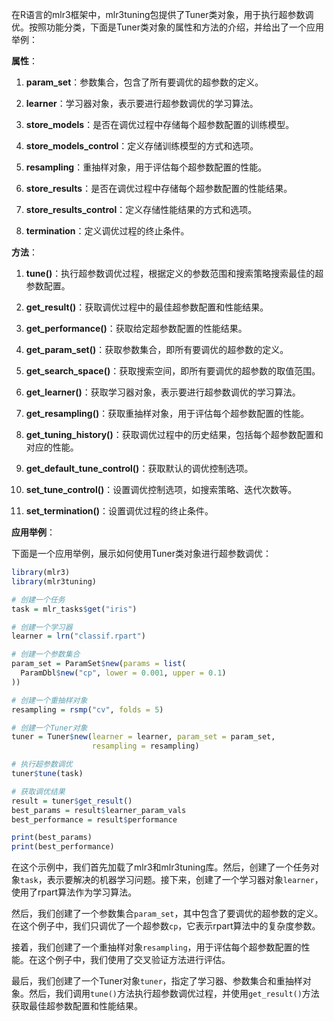 在R语言的mlr3框架中，mlr3tuning包提供了Tuner类对象，用于执行超参数调优。按照功能分类，下面是Tuner类对象的属性和方法的介绍，并给出了一个应用举例：

**属性**：

1. **param_set**：参数集合，包含了所有要调优的超参数的定义。

2. **learner**：学习器对象，表示要进行超参数调优的学习算法。

3. **store_models**：是否在调优过程中存储每个超参数配置的训练模型。

4. **store_models_control**：定义存储训练模型的方式和选项。

5. **resampling**：重抽样对象，用于评估每个超参数配置的性能。

6. **store_results**：是否在调优过程中存储每个超参数配置的性能结果。

7. **store_results_control**：定义存储性能结果的方式和选项。

8. **termination**：定义调优过程的终止条件。

**方法**：

1. **tune()**：执行超参数调优过程，根据定义的参数范围和搜索策略搜索最佳的超参数配置。

2. **get_result()**：获取调优过程中的最佳超参数配置和性能结果。

3. **get_performance()**：获取给定超参数配置的性能结果。

4. **get_param_set()**：获取参数集合，即所有要调优的超参数的定义。

5. **get_search_space()**：获取搜索空间，即所有要调优的超参数的取值范围。

6. **get_learner()**：获取学习器对象，表示要进行超参数调优的学习算法。

7. **get_resampling()**：获取重抽样对象，用于评估每个超参数配置的性能。

8. **get_tuning_history()**：获取调优过程中的历史结果，包括每个超参数配置和对应的性能。

9. **get_default_tune_control()**：获取默认的调优控制选项。

10. **set_tune_control()**：设置调优控制选项，如搜索策略、迭代次数等。

11. **set_termination()**：设置调优过程的终止条件。

**应用举例**：

下面是一个应用举例，展示如何使用Tuner类对象进行超参数调优：

```R
library(mlr3)
library(mlr3tuning)

# 创建一个任务
task = mlr_tasks$get("iris")

# 创建一个学习器
learner = lrn("classif.rpart")

# 创建一个参数集合
param_set = ParamSet$new(params = list(
  ParamDbl$new("cp", lower = 0.001, upper = 0.1)
))

# 创建一个重抽样对象
resampling = rsmp("cv", folds = 5)

# 创建一个Tuner对象
tuner = Tuner$new(learner = learner, param_set = param_set,
                  resampling = resampling)

# 执行超参数调优
tuner$tune(task)

# 获取调优结果
result = tuner$get_result()
best_params = result$learner_param_vals
best_performance = result$performance

print(best_params)
print(best_performance)
```

在这个示例中，我们首先加载了mlr3和mlr3tuning库。然后，创建了一个任务对象`task`，表示要解决的机器学习问题。接下来，创建了一个学习器对象`learner`，使用了rpart算法作为学习算法。

然后，我们创建了一个参数集合`param_set`，其中包含了要调优的超参数的定义。在这个例子中，我们只调优了一个超参数`cp`，它表示rpart算法中的复杂度参数。

接着，我们创建了一个重抽样对象`resampling`，用于评估每个超参数配置的性能。在这个例子中，我们使用了交叉验证方法进行评估。

最后，我们创建了一个Tuner对象`tuner`，指定了学习器、参数集合和重抽样对象。然后，我们调用`tune()`方法执行超参数调优过程，并使用`get_result()`方法获取最佳超参数配置和性能结果。